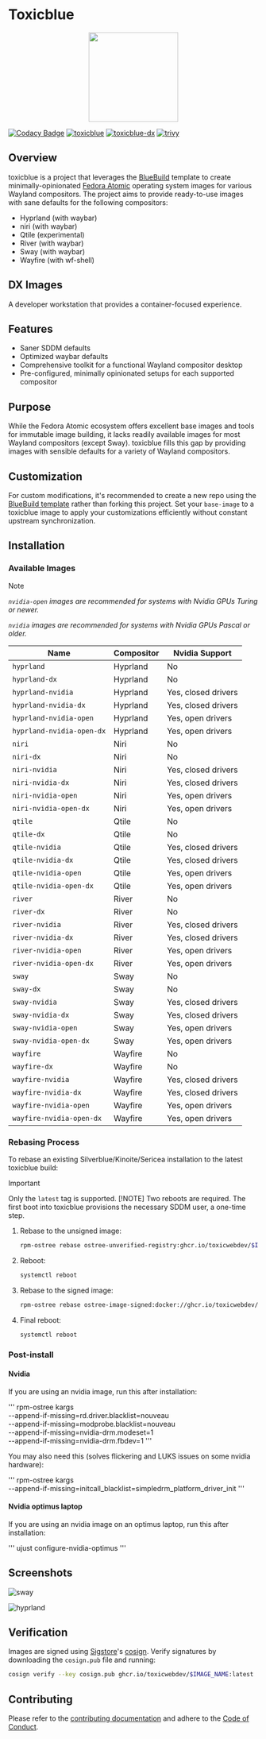 # Toxicblue

<p align="center">
  <img src="assets/toxic.png" href="[https://github.com/toxicwebdev/toxicblue](https://github.com/toxicwebdev/toxicblue)" width=180/>
</p>

[![Codacy Badge](https://app.codacy.com/project/badge/Grade/2503a44c1105456483517f793af75ee7)](https://app.codacy.com/gh/toxicwebdev/toxicblue/dashboard?utm_source=gh&utm_medium=referral&utm_content=&utm_campaign=Badge_grade)
[![toxicblue](https://github.com/toxicwebdev/toxicblue/actions/workflows/build.yml/badge.svg)](https://github.com/toxicwebdev/toxicblue/actions/workflows/build.yml)
[![toxicblue-dx](https://github.com/toxicwebdev/toxicblue/actions/workflows/build-dx.yml/badge.svg)](https://github.com/toxicwebdev/toxicblue/actions/workflows/build-dx.yml)
[![trivy](https://github.com/toxicwebdev/toxicblue/actions/workflows/trivy.yml/badge.svg)](https://github.com/toxicwebdev/toxicblue/actions/workflows/trivy.yml)

## Overview

toxicblue is a project that leverages the [BlueBuild](https://blue-build.org/) template to create minimally-opinionated [Fedora Atomic](https://fedoraproject.org/atomic-desktops/) operating system images for various Wayland compositors. The project aims to provide ready-to-use images with sane defaults for the following compositors:

- Hyprland (with waybar)
- niri (with waybar)
- Qtile (experimental)
- River (with waybar)
- Sway (with waybar)
- Wayfire (with wf-shell)

## DX Images

A developer workstation that provides a container-focused experience.

## Features

- Saner SDDM defaults
- Optimized waybar defaults
- Comprehensive toolkit for a functional Wayland compositor desktop
- Pre-configured, minimally opinionated setups for each supported compositor

## Purpose

While the Fedora Atomic ecosystem offers excellent base images and tools for immutable image building, it lacks readily available images for most Wayland compositors (except Sway). toxicblue fills this gap by providing images with sensible defaults for a variety of Wayland compositors.

## Customization

For custom modifications, it's recommended to create a new repo using the [BlueBuild template](https://github.com/blue-build/template) rather than forking this project. Set your `base-image` to a toxicblue image to apply your customizations efficiently without constant upstream synchronization.

## Installation

### Available Images

> [!NOTE]
> *`nvidia-open` images are recommended for systems with Nvidia GPUs Turing or newer.*
>
> *`nvidia` images are recommended for systems with Nvidia GPUs Pascal or older.*

| Name                      | Compositor | Nvidia Support      |
|---------------------------|------------|---------------------|
| `hyprland`                | Hyprland   | No                  |
| `hyprland-dx`             | Hyprland   | No                  |
| `hyprland-nvidia`         | Hyprland   | Yes, closed drivers |
| `hyprland-nvidia-dx`      | Hyprland   | Yes, closed drivers |
| `hyprland-nvidia-open`    | Hyprland   | Yes, open drivers   |
| `hyprland-nvidia-open-dx` | Hyprland   | Yes, open drivers   |
| `niri`                    | Niri       | No                  |
| `niri-dx`                 | Niri       | No                  |
| `niri-nvidia`             | Niri       | Yes, closed drivers |
| `niri-nvidia-dx`          | Niri       | Yes, closed drivers |
| `niri-nvidia-open`        | Niri       | Yes, open drivers   |
| `niri-nvidia-open-dx`     | Niri       | Yes, open drivers   |
| `qtile`                   | Qtile      | No                  |
| `qtile-dx`                | Qtile      | No                  |
| `qtile-nvidia`            | Qtile      | Yes, closed drivers |
| `qtile-nvidia-dx`         | Qtile      | Yes, closed drivers |
| `qtile-nvidia-open`       | Qtile      | Yes, open drivers   |
| `qtile-nvidia-open-dx`    | Qtile      | Yes, open drivers   |
| `river`                   | River      | No                  |
| `river-dx`                | River      | No                  |
| `river-nvidia`            | River      | Yes, closed drivers |
| `river-nvidia-dx`         | River      | Yes, closed drivers |
| `river-nvidia-open`       | River      | Yes, open drivers   |
| `river-nvidia-open-dx`    | River      | Yes, open drivers   |
| `sway`                    | Sway       | No                  |
| `sway-dx`                 | Sway       | No                  |
| `sway-nvidia`             | Sway       | Yes, closed drivers |
| `sway-nvidia-dx`          | Sway       | Yes, closed drivers |
| `sway-nvidia-open`        | Sway       | Yes, open drivers   |
| `sway-nvidia-open-dx`     | Sway       | Yes, open drivers   |
| `wayfire`                 | Wayfire    | No                  |
| `wayfire-dx`              | Wayfire    | No                  |
| `wayfire-nvidia`          | Wayfire    | Yes, closed drivers |
| `wayfire-nvidia-dx`       | Wayfire    | Yes, closed drivers |
| `wayfire-nvidia-open`     | Wayfire    | Yes, open drivers   |
| `wayfire-nvidia-open-dx`  | Wayfire    | Yes, open drivers   |

### Rebasing Process

To rebase an existing Silverblue/Kinoite/Sericea installation to the latest toxicblue build:

> [!IMPORTANT]
> Only the `latest` tag is supported.
> [!NOTE]
> Two reboots are required. The first boot into toxicblue provisions the necessary SDDM user, a one-time step.

1. Rebase to the unsigned image:

    ```bash
    rpm-ostree rebase ostree-unverified-registry:ghcr.io/toxicwebdev/$IMAGE_NAME:latest
    ```

2. Reboot:

    ```bash
    systemctl reboot
    ```

3. Rebase to the signed image:

    ```bash
    rpm-ostree rebase ostree-image-signed:docker://ghcr.io/toxicwebdev/$IMAGE_NAME:latest
    ```

4. Final reboot:

    ```bash
    systemctl reboot
    ```

### Post-install

#### Nvidia

If you are using an nvidia image, run this after installation:

'''
rpm-ostree kargs \
    --append-if-missing=rd.driver.blacklist=nouveau \
    --append-if-missing=modprobe.blacklist=nouveau \
    --append-if-missing=nvidia-drm.modeset=1 \
    --append-if-missing=nvidia-drm.fbdev=1
'''

You may also need this (solves flickering and LUKS issues on some nvidia hardware):

'''
rpm-ostree kargs \
    --append-if-missing=initcall_blacklist=simpledrm_platform_driver_init
'''

#### Nvidia optimus laptop

If you are using an nvidia image on an optimus laptop, run this after installation:

'''
ujust configure-nvidia-optimus
'''

## Screenshots

![sway](assets/sway.png)

![hyprland](assets/hyprland.png)

## Verification

Images are signed using [Sigstore](https://www.sigstore.dev/)'s [cosign](https://github.com/sigstore/cosign). Verify signatures by downloading the `cosign.pub` file and running:

```bash
cosign verify --key cosign.pub ghcr.io/toxicwebdev/$IMAGE_NAME:latest
```

## Contributing

Please refer to the [contributing documentation](CONTRIBUTING.md#contributing) and adhere to the [Code of Conduct](CODE_OF_CONDUCT.md).
